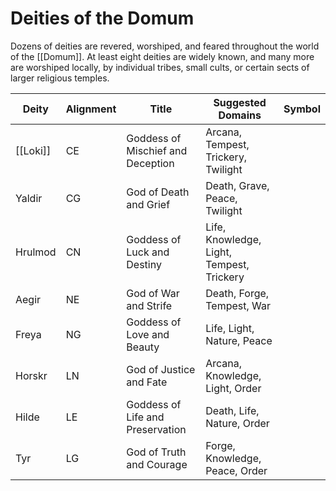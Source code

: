# Deities of the Domum
Dozens of deities are revered, worshiped, and feared throughout the world of the [[Domum]]. At least eight deities are widely known, and many more are worshiped locally, by individual tribes, small cults, or certain sects of larger religious temples.

| Deity    | Alignment | Title                             | Suggested Domains                         | Symbol |
| -------- | --------- | --------------------------------- | ----------------------------------------- | ------ |
| [[Loki]] | CE        | Goddess of Mischief and Deception | Arcana, Tempest, Trickery, Twilight       |        |
| Yaldir   | CG        | God of Death and Grief            | Death, Grave, Peace, Twilight             |        |
| Hrulmod  | CN        | Goddess of Luck and Destiny       | Life, Knowledge, Light, Tempest, Trickery |        |
| Aegir    | NE        | God of War and Strife             | Death, Forge, Tempest, War                |        |
| Freya    | NG        | Goddess of Love and Beauty        | Life, Light, Nature, Peace                |        |
| Horskr   | LN        | God of Justice and Fate           | Arcana, Knowledge, Light, Order           |        |
| Hilde    | LE        | Goddess of Life and Preservation  | Death, Life, Nature, Order                |        |
| Tyr      | LG        | God of Truth and Courage          | Forge, Knowledge, Peace, Order            |        |
